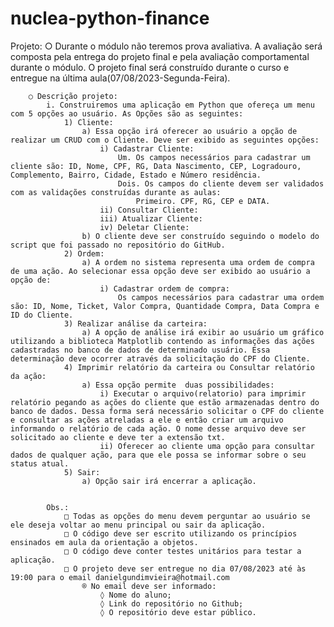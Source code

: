 # nuclea-python-finance
Projeto:
		○ Durante o módulo não teremos prova avaliativa. A avaliação será composta pela entrega do projeto final e pela avaliação comportamental durante o módulo. O projeto final será construído durante o curso e entregue na última aula(07/08/2023-Segunda-Feira). 
		
		○ Descrição projeto:
			i. Construiremos uma aplicação em Python que ofereça um menu com 5 opções ao usuário. As Opções são as seguintes:
				1) Cliente:
					a) Essa opção irá oferecer ao usuário a opção de realizar um CRUD com o Cliente. Deve ser exibido as seguintes opções:
						i) Cadastrar Cliente:
							Um. Os campos necessários para cadastrar um cliente são: ID, Nome, CPF, RG, Data Nascimento, CEP, Logradouro, Complemento, Bairro, Cidade, Estado e Número residência.
							Dois. Os campos do cliente devem ser validados com as validações construídas durante as aulas:
								Primeiro. CPF, RG, CEP e DATA.
						ii) Consultar Cliente:
						iii) Atualizar Cliente:
						iv) Deletar Cliente:
					b) O cliente deve ser construído seguindo o modelo do script que foi passado no repositório do GitHub. 
				2) Ordem:
					a) A ordem no sistema representa uma ordem de compra de uma ação. Ao selecionar essa opção deve ser exibido ao usuário a opção de:
						i) Cadastrar ordem de compra:
							Os campos necessários para cadastrar uma ordem são: ID, Nome, Ticket, Valor Compra, Quantidade Compra, Data Compra e ID do Cliente.
				3) Realizar análise da carteira:
					a) A opção de análise irá exibir ao usuário um gráfico utilizando a biblioteca Matplotlib contendo as informações das ações cadastradas no banco de dados de determinado usuário. Essa determinação deve ocorrer através da solicitação do CPF do Cliente.
				4) Imprimir relatório da carteira ou Consultar relatório da ação:
					a) Essa opção permite  duas possibilidades:
						i) Executar o arquivo(relatorio) para imprimir relatório pegando as ações do cliente que estão armazenadas dentro do banco de dados. Dessa forma será necessário solicitar o CPF do cliente e consultar as ações atreladas a ele e então criar um arquivo informando o relatório de cada ação. O nome desse arquivo deve ser solicitado ao cliente e deve ter a extensão txt.
						ii) Oferecer ao cliente uma opção para consultar dados de qualquer ação, para que ele possa se informar sobre o seu status atual.
				5) Sair:
					a) Opção sair irá encerrar a aplicação.


			Obs.:
				□ Todas as opções do menu devem perguntar ao usuário se ele deseja voltar ao menu principal ou sair da aplicação.
				□ O código deve ser escrito utilizando os princípios ensinados em aula da orientação a objetos.
				□ O código deve conter testes unitários para testar a aplicação.
				□ O projeto deve ser entregue no dia 07/08/2023 até às 19:00 para o email danielgundimvieira@hotmail.com
					® No email deve ser informado:
						◊ Nome do aluno;
						◊ Link do repositório no Github;
						◊ O repositório deve estar público.
